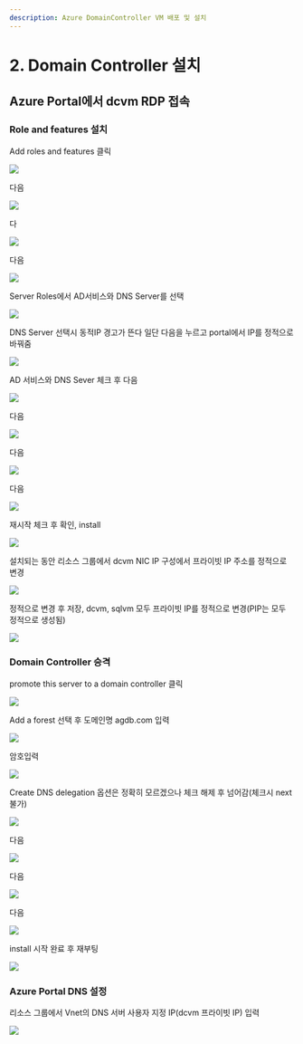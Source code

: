 ```yaml
---
description: Azure DomainController VM 배포 및 설치
---
```


# 2. Domain Controller 설치

## Azure Portal에서 dcvm RDP 접속

### Role and features 설치

Add roles and features 클릭 

![](../../../.gitbook/assets/dcvm-dc-install.png)

다음

![](../../../.gitbook/assets/dcvm-dc-install2.png)

다

![](../../../.gitbook/assets/dcvm-dc-install3.png)

다음 

![](../../../.gitbook/assets/dcvm-dc-install4.png)

Server Roles에서 AD서비스와 DNS Server를 선택

![](../../../.gitbook/assets/dcvm-dc-install4_2.png)

DNS Server 선택시 동적IP 경고가 뜬다 일단 다음을 누르고 portal에서 IP를 정적으로 바꿔줌 

![](../../../.gitbook/assets/dcvm-dc-install5.png)

AD 서비스와 DNS Sever 체크 후 다음

![](../../../.gitbook/assets/dcvm-dc-install6.png)

다음 

![](../../../.gitbook/assets/dcvm-dc-install7.png)

다음 

![](../../../.gitbook/assets/dcvm-dc-install8.png)

다음 

![](../../../.gitbook/assets/dcvm-dc-install9.png)

재시작 체크 후 확인, install

![](../../../.gitbook/assets/dcvm-dc-install10%20%281%29.png)

설치되는 동안 리소스 그룹에서 dcvm NIC IP 구성에서 프라이빗 IP 주소를 정적으로 변경 

![](../../../.gitbook/assets/dcvm-dc-install11.png)

정적으로 변경 후 저장, dcvm, sqlvm 모두 프라이빗 IP를 정적으로 변경\(PIP는 모두 정적으로 생성됨\) 

![](../../../.gitbook/assets/dcvm-dc-install12.png)

### Domain Controller 승격

promote this server to a domain controller 클릭

![](../../../.gitbook/assets/dcvm-dc-install13.png)

Add a forest 선택 후 도메인명 agdb.com 입력

![](../../../.gitbook/assets/dcvm-dc-install14.png)

암호입력

![](../../../.gitbook/assets/dcvm-dc-install15.png)

Create DNS delegation 옵션은 정확히 모르겠으나 체크 해제 후 넘어감\(체크시 next 불가\)    

![](../../../.gitbook/assets/dcvm-dc-install16%20%281%29.png)

다음 

![](../../../.gitbook/assets/dcvm-dc-install17.png)

다음 

![](../../../.gitbook/assets/dcvm-dc-install18.png)

다음 

![](../../../.gitbook/assets/dcvm-dc-install19.png)

install 시작 완료 후 재부팅 

![](../../../.gitbook/assets/dcvm-dc-install20.png)

### Azure Portal DNS 설정

리소스 그룹에서 Vnet의 DNS 서버 사용자 지정 IP\(dcvm 프라이빗 IP\) 입력

![](../../../.gitbook/assets/dcvm-dc-install21.png)

